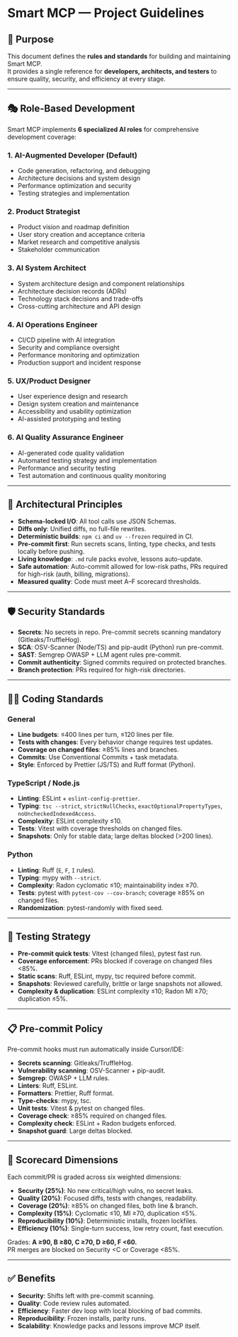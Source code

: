 # Smart MCP — Project Guidelines

## 🎯 Purpose
This document defines the **rules and standards** for building and maintaining Smart MCP.  
It provides a single reference for **developers, architects, and testers** to ensure quality, security, and efficiency at every stage.

---

## 🎭 Role-Based Development
Smart MCP implements **6 specialized AI roles** for comprehensive development coverage:

### 1. AI-Augmented Developer (Default)
- Code generation, refactoring, and debugging
- Architecture decisions and system design
- Performance optimization and security
- Testing strategies and implementation

### 2. Product Strategist
- Product vision and roadmap definition
- User story creation and acceptance criteria
- Market research and competitive analysis
- Stakeholder communication

### 3. AI System Architect
- System architecture design and component relationships
- Architecture decision records (ADRs)
- Technology stack decisions and trade-offs
- Cross-cutting architecture and API design

### 4. AI Operations Engineer
- CI/CD pipeline with AI integration
- Security and compliance oversight
- Performance monitoring and optimization
- Production support and incident response

### 5. UX/Product Designer
- User experience design and research
- Design system creation and maintenance
- Accessibility and usability optimization
- AI-assisted prototyping and testing

### 6. AI Quality Assurance Engineer
- AI-generated code quality validation
- Automated testing strategy and implementation
- Performance and security testing
- Test automation and continuous quality monitoring

---

## 📐 Architectural Principles
- **Schema-locked I/O**: All tool calls use JSON Schemas.  
- **Diffs only**: Unified diffs, no full-file rewrites.  
- **Deterministic builds**: `npm ci` and `uv --frozen` required in CI.  
- **Pre-commit first**: Run secrets scans, linting, type checks, and tests locally before pushing.  
- **Living knowledge**: `.md` rule packs evolve, lessons auto-update.  
- **Safe automation**: Auto-commit allowed for low-risk paths, PRs required for high-risk (auth, billing, migrations).  
- **Measured quality**: Code must meet A–F scorecard thresholds.  

---

## 🛡 Security Standards
- **Secrets**: No secrets in repo. Pre-commit secrets scanning mandatory (Gitleaks/TruffleHog).  
- **SCA**: OSV-Scanner (Node/TS) and pip-audit (Python) run pre-commit.  
- **SAST**: Semgrep OWASP + LLM agent rules pre-commit.  
- **Commit authenticity**: Signed commits required on protected branches.  
- **Branch protection**: PRs required for high-risk directories.  

---

## 🧑‍💻 Coding Standards

### General
- **Line budgets**: ≤400 lines per turn, ≤120 lines per file.  
- **Tests with changes**: Every behavior change requires test updates.  
- **Coverage on changed files**: ≥85% lines and branches.  
- **Commits**: Use Conventional Commits + task metadata.  
- **Style**: Enforced by Prettier (JS/TS) and Ruff format (Python).  

### TypeScript / Node.js
- **Linting**: ESLint + `eslint-config-prettier`.  
- **Typing**: `tsc --strict`, `strictNullChecks`, `exactOptionalPropertyTypes`, `noUncheckedIndexedAccess`.  
- **Complexity**: ESLint complexity ≤10.  
- **Tests**: Vitest with coverage thresholds on changed files.  
- **Snapshots**: Only for stable data; large deltas blocked (>200 lines).  

### Python
- **Linting**: Ruff (`E`, `F`, `I` rules).  
- **Typing**: mypy with `--strict`.  
- **Complexity**: Radon cyclomatic ≤10; maintainability index ≥70.  
- **Tests**: pytest with `pytest-cov --cov-branch`; coverage ≥85% on changed files.  
- **Randomization**: pytest-randomly with fixed seed.  

---

## 🧪 Testing Strategy
- **Pre-commit quick tests**: Vitest (changed files), pytest fast run.  
- **Coverage enforcement**: PRs blocked if coverage on changed files <85%.  
- **Static scans**: Ruff, ESLint, mypy, tsc required before commit.  
- **Snapshots**: Reviewed carefully, brittle or large snapshots not allowed.  
- **Complexity & duplication**: ESLint complexity ≤10; Radon MI ≥70; duplication ≤5%.  

---

## 📋 Pre-commit Policy
Pre-commit hooks must run automatically inside Cursor/IDE:

- **Secrets scanning**: Gitleaks/TruffleHog.  
- **Vulnerability scanning**: OSV-Scanner + pip-audit.  
- **Semgrep**: OWASP + LLM rules.  
- **Linters**: Ruff, ESLint.  
- **Formatters**: Prettier, Ruff format.  
- **Type-checks**: mypy, tsc.  
- **Unit tests**: Vitest & pytest on changed files.  
- **Coverage check**: ≥85% required on changed files.  
- **Complexity check**: ESLint + Radon budgets enforced.  
- **Snapshot guard**: Large deltas blocked.  

---

## 🚦 Scorecard Dimensions
Each commit/PR is graded across six weighted dimensions:

- **Security (25%)**: No new critical/high vulns, no secret leaks.  
- **Quality (20%)**: Focused diffs, tests with changes, readability.  
- **Coverage (20%)**: ≥85% on changed files, both line & branch.  
- **Complexity (15%)**: Cyclomatic ≤10, MI ≥70, duplication ≤5%.  
- **Reproducibility (10%)**: Deterministic installs, frozen lockfiles.  
- **Efficiency (10%)**: Single-turn success, low retry count, fast execution.  

Grades: **A ≥90, B ≥80, C ≥70, D ≥60, F <60.**  
PR merges are blocked on Security <C or Coverage <85%.  

---

## ✅ Benefits
- **Security**: Shifts left with pre-commit scanning.  
- **Quality**: Code review rules automated.  
- **Efficiency**: Faster dev loop with local blocking of bad commits.  
- **Reproducibility**: Frozen installs, parity runs.  
- **Scalability**: Knowledge packs and lessons improve MCP itself.  
